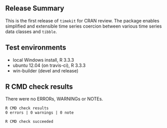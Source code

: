 ## Release Summary
This is the first release of `timekit` for CRAN review. The package enables simplified and extensible time series coercion between various time series data classes and `tibble`.


## Test environments
* local Windows install, R 3.3.3
* ubuntu 12.04 (on travis-ci), R 3.3.3
* win-builder (devel and release)


## R CMD check results
There were no ERRORs, WARNINGs or NOTEs.

    R CMD check results
    0 errors | 0 warnings | 0 note 

    R CMD check succeeded
